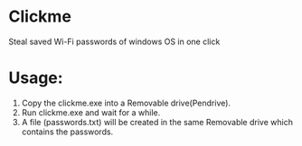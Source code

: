 # Clickme
Steal saved Wi-Fi passwords of windows OS in one click

# Usage:
1. Copy the clickme.exe into a Removable drive(Pendrive).
2. Run clickme.exe and wait for a while.
3. A file (passwords.txt) will be created in the same Removable drive which contains the passwords.
